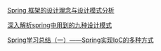 [Spring 框架的设计理念与设计模式分析](https://www.ibm.com/developerworks/cn/java/j-lo-spring-principle/)

[深入解析spring中用到的九种设计模式](https://www.cnblogs.com/jifeng/p/7398852.html)

[Spring学习总结（一）——Spring实现IoC的多种方式](https://www.cnblogs.com/best/p/5727935.html)